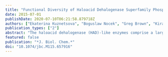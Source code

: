```yaml
---
title: "Functional Diversity of Haloacid Dehalogenase Superfamily Phosphatases from Saccharomyces cerevisiae: BIOCHEMICAL, STRUCTURAL, AND EVOLUTIONARY INSIGHTS."
date: 2015-07-01
publishDate: 2020-07-10T06:21:58.879718Z
authors: ["Ekaterina Kuznetsova", "Boguslaw Nocek", "Greg Brown", "Kira S Makarova", "Robert Flick", "Yuri I Wolf", "Anna Khusnutdinova", "Elena Evdokimova", "Ke Jin", "Kemin Tan", "Andrew D Hanson", "Ghulam Hasnain", "Rémi Zallot", "Valérie de Crécy-Lagard", "Mohan Babu", "Alexei Savchenko", "Andrzej Joachimiak", "Aled M Edwards", "Eugene V Koonin", "Alexander F Yakunin"]
publication_types: ["2"]
abstract: "The haloacid dehalogenase (HAD)-like enzymes comprise a large superfamily of phosphohydrolases present in all organisms. The Saccharomyces cerevisiae genome encodes at least 19 soluble HADs, including 10 uncharacterized proteins. Here, we biochemically characterized 13 yeast phosphatases from the HAD superfamily, which includes both specific and promiscuous enzymes active against various phosphorylated metabolites and peptides with several HADs implicated in detoxification of phosphorylated compounds and pseudouridine. The crystal structures of four yeast HADs provided insight into their active sites, whereas the structure of the YKR070W dimer in complex with substrate revealed a composite substrate-binding site. Although the S. cerevisiae and Escherichia coli HADs share low sequence similarities, the comparison of their substrate profiles revealed seven phosphatases with common preferred substrates. The cluster of secondary substrates supporting significant activity of both S. cerevisiae and E. coli HADs includes 28 common metabolites that appear to represent the pool of potential activities for the evolution of novel HAD phosphatases. Evolution of novel substrate specificities of HAD phosphatases shows no strict correlation with sequence divergence. Thus, evolution of the HAD superfamily combines the conservation of the overall substrate pool and the substrate profiles of some enzymes with remarkable biochemical and structural flexibility of other superfamily members. "
featured: false
publication: "*J. Biol. Chem.*"
doi: "10.1074/jbc.M115.657916"
---
```


